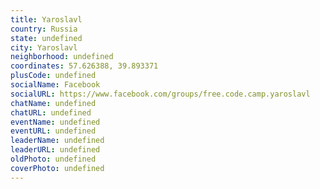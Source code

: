 ```yaml
---
title: Yaroslavl
country: Russia
state: undefined
city: Yaroslavl
neighborhood: undefined
coordinates: 57.626388, 39.893371
plusCode: undefined
socialName: Facebook
socialURL: https://www.facebook.com/groups/free.code.camp.yaroslavl
chatName: undefined
chatURL: undefined
eventName: undefined
eventURL: undefined
leaderName: undefined
leaderURL: undefined
oldPhoto: undefined
coverPhoto: undefined
---
```

